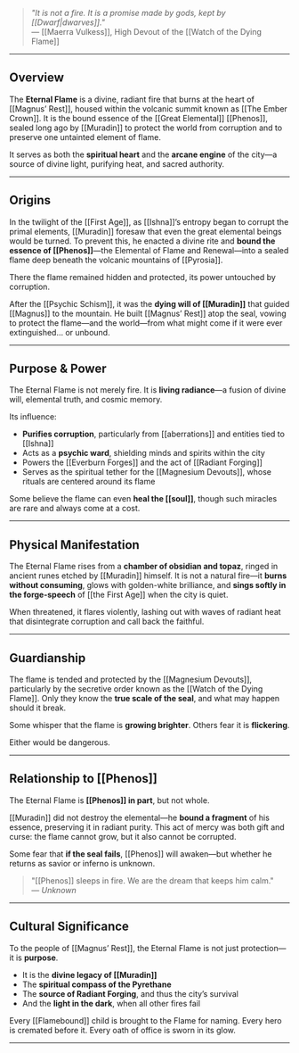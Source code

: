 > *"It is not a fire. It is a promise made by gods, kept by [[Dwarf|dwarves]]."*  
> — [[Maerra Vulkess]], High Devout of the [[Watch of the Dying Flame]]

---

## Overview

The **Eternal Flame** is a divine, radiant fire that burns at the heart of [[Magnus’ Rest]], housed within the volcanic summit known as [[The Ember Crown]]. It is the bound essence of the [[Great Elemental]] [[Phenos]], sealed long ago by [[Muradin]] to protect the world from corruption and to preserve one untainted element of flame.

It serves as both the **spiritual heart** and the **arcane engine** of the city—a source of divine light, purifying heat, and sacred authority.

---

## Origins

In the twilight of the [[First Age]], as [[Ishna]]’s entropy began to corrupt the primal elements, [[Muradin]] foresaw that even the great elemental beings would be turned. To prevent this, he enacted a divine rite and **bound the essence of [[Phenos]]**—the Elemental of Flame and Renewal—into a sealed flame deep beneath the volcanic mountains of [[Pyrosia]].

There the flame remained hidden and protected, its power untouched by corruption.

After the [[Psychic Schism]], it was the **dying will of [[Muradin]]** that guided [[Magnus]] to the mountain. He built [[Magnus’ Rest]] atop the seal, vowing to protect the flame—and the world—from what might come if it were ever extinguished… or unbound.

---

## Purpose & Power

The Eternal Flame is not merely fire. It is **living radiance**—a fusion of divine will, elemental truth, and cosmic memory.

Its influence:

- **Purifies corruption**, particularly from [[aberrations]] and entities tied to [[Ishna]]  
- Acts as a **psychic ward**, shielding minds and spirits within the city  
- Powers the [[Everburn Forges]] and the act of [[Radiant Forging]]  
- Serves as the spiritual tether for the [[Magnesium Devouts]], whose rituals are centered around its flame

Some believe the flame can even **heal the [[soul]]**, though such miracles are rare and always come at a cost.

---

## Physical Manifestation

The Eternal Flame rises from a **chamber of obsidian and topaz**, ringed in ancient runes etched by [[Muradin]] himself. It is not a natural fire—it **burns without consuming**, glows with golden-white brilliance, and **sings softly in the forge-speech** of [[the First Age]] when the city is quiet.

When threatened, it flares violently, lashing out with waves of radiant heat that disintegrate corruption and call back the faithful.

---

## Guardianship

The flame is tended and protected by the [[Magnesium Devouts]], particularly by the secretive order known as the [[Watch of the Dying Flame]]. Only they know the **true scale of the seal**, and what may happen should it break.

Some whisper that the flame is **growing brighter**. Others fear it is **flickering**.

Either would be dangerous.

---

## Relationship to [[Phenos]]

The Eternal Flame is **[[Phenos]] in part**, but not whole.

[[Muradin]] did not destroy the elemental—he **bound a fragment** of his essence, preserving it in radiant purity. This act of mercy was both gift and curse: the flame cannot grow, but it also cannot be corrupted.

Some fear that **if the seal fails**, [[Phenos]] will awaken—but whether he returns as savior or inferno is unknown.

> "[[Phenos]] sleeps in fire. We are the dream that keeps him calm."  
> — *Unknown*

---

## Cultural Significance

To the people of [[Magnus’ Rest]], the Eternal Flame is not just protection—it is **purpose**.

- It is the **divine legacy of [[Muradin]]**  
- The **spiritual compass of the Pyrethane**  
- The **source of Radiant Forging**, and thus the city’s survival  
- And the **light in the dark**, when all other fires fail

Every [[Flamebound]] child is brought to the Flame for naming. Every hero is cremated before it. Every oath of office is sworn in its glow.

---